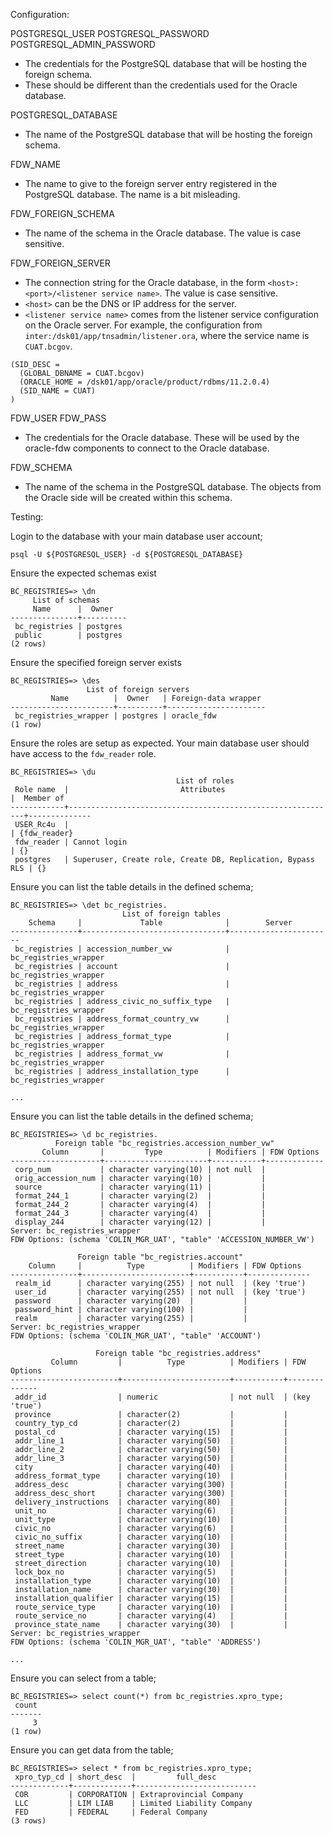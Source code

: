 Configuration:

POSTGRESQL_USER
POSTGRESQL_PASSWORD
POSTGRESQL_ADMIN_PASSWORD
* The credentials for the PostgreSQL database that will be hosting the foreign schema.
* These should be different than the credentials used for the Oracle database.

POSTGRESQL_DATABASE
* The name of the PostgreSQL database that will be hosting the foreign schema.

FDW_NAME
* The name to give to the foreign server entry registered in the PostgreSQL database.  The name is a bit misleading.

FDW_FOREIGN_SCHEMA
* The name of the schema in the Oracle database.  The value is case sensitive.

FDW_FOREIGN_SERVER
* The connection string for the Oracle database, in the form `<host>:<port>/<listener service name>`.    The value is case sensitive.
* `<host>` can be the DNS or IP address for the server.
* `<listener service name>` comes from the listener service configuration on the Oracle server.
For example, the configuration from `inter:/dsk01/app/tnsadmin/listener.ora`, where the service name is `CUAT.bcgov`.
```
(SID_DESC =
  (GLOBAL_DBNAME = CUAT.bcgov)
  (ORACLE_HOME = /dsk01/app/oracle/product/rdbms/11.2.0.4)
  (SID_NAME = CUAT)
)
```

FDW_USER
FDW_PASS
* The credentials for the Oracle database.  These will be used by the oracle-fdw components to connect to the Oracle database.

FDW_SCHEMA
* The name of the schema in the PostgreSQL database.  The objects from the Oracle side will be created within this schema.

Testing:

Login to the database with your main database user account;
```
psql -U ${POSTGRESQL_USER} -d ${POSTGRESQL_DATABASE}
```

Ensure the expected schemas exist
```
BC_REGISTRIES=> \dn
     List of schemas
     Name      |  Owner
---------------+----------
 bc_registries | postgres
 public        | postgres
(2 rows)
```

Ensure the specified foreign server exists
```
BC_REGISTRIES=> \des
                 List of foreign servers
         Name          |  Owner   | Foreign-data wrapper
-----------------------+----------+----------------------
 bc_registries_wrapper | postgres | oracle_fdw
(1 row)
```

Ensure the roles are setup as expected.  Your main database user should have access to the `fdw_reader` role.
```
BC_REGISTRIES=> \du
                                     List of roles
 Role name  |                         Attributes                         |  Member of
------------+------------------------------------------------------------+--------------
 USER_Rc4u  |                                                            | {fdw_reader}
 fdw_reader | Cannot login                                               | {}
 postgres   | Superuser, Create role, Create DB, Replication, Bypass RLS | {}

```

Ensure you can list the table details in the defined schema;
```
BC_REGISTRIES=> \det bc_registries.
                         List of foreign tables
    Schema     |             Table              |        Server
---------------+--------------------------------+-----------------------
 bc_registries | accession_number_vw            | bc_registries_wrapper
 bc_registries | account                        | bc_registries_wrapper
 bc_registries | address                        | bc_registries_wrapper
 bc_registries | address_civic_no_suffix_type   | bc_registries_wrapper
 bc_registries | address_format_country_vw      | bc_registries_wrapper
 bc_registries | address_format_type            | bc_registries_wrapper
 bc_registries | address_format_vw              | bc_registries_wrapper
 bc_registries | address_installation_type      | bc_registries_wrapper

...
```

Ensure you can list the table details in the defined schema;
```
BC_REGISTRIES=> \d bc_registries.
          Foreign table "bc_registries.accession_number_vw"
       Column       |         Type          | Modifiers | FDW Options
--------------------+-----------------------+-----------+-------------
 corp_num           | character varying(10) | not null  |
 orig_accession_num | character varying(10) |           |
 source             | character varying(11) |           |
 format_244_1       | character varying(2)  |           |
 format_244_2       | character varying(4)  |           |
 format_244_3       | character varying(4)  |           |
 display_244        | character varying(12) |           |
Server: bc_registries_wrapper
FDW Options: (schema 'COLIN_MGR_UAT', "table" 'ACCESSION_NUMBER_VW')

               Foreign table "bc_registries.account"
    Column     |          Type          | Modifiers | FDW Options
---------------+------------------------+-----------+--------------
 realm_id      | character varying(255) | not null  | (key 'true')
 user_id       | character varying(255) | not null  | (key 'true')
 password      | character varying(20)  |           |
 password_hint | character varying(100) |           |
 realm         | character varying(255) |           |
Server: bc_registries_wrapper
FDW Options: (schema 'COLIN_MGR_UAT', "table" 'ACCOUNT')

                   Foreign table "bc_registries.address"
         Column         |          Type          | Modifiers | FDW Options
------------------------+------------------------+-----------+--------------
 addr_id                | numeric                | not null  | (key 'true')
 province               | character(2)           |           |
 country_typ_cd         | character(2)           |           |
 postal_cd              | character varying(15)  |           |
 addr_line_1            | character varying(50)  |           |
 addr_line_2            | character varying(50)  |           |
 addr_line_3            | character varying(50)  |           |
 city                   | character varying(40)  |           |
 address_format_type    | character varying(10)  |           |
 address_desc           | character varying(300) |           |
 address_desc_short     | character varying(300) |           |
 delivery_instructions  | character varying(80)  |           |
 unit_no                | character varying(6)   |           |
 unit_type              | character varying(10)  |           |
 civic_no               | character varying(6)   |           |
 civic_no_suffix        | character varying(10)  |           |
 street_name            | character varying(30)  |           |
 street_type            | character varying(10)  |           |
 street_direction       | character varying(10)  |           |
 lock_box_no            | character varying(5)   |           |
 installation_type      | character varying(10)  |           |
 installation_name      | character varying(30)  |           |
 installation_qualifier | character varying(15)  |           |
 route_service_type     | character varying(10)  |           |
 route_service_no       | character varying(4)   |           |
 province_state_name    | character varying(30)  |           |
Server: bc_registries_wrapper
FDW Options: (schema 'COLIN_MGR_UAT', "table" 'ADDRESS')

...
```

Ensure you can select from a table;
```
BC_REGISTRIES=> select count(*) from bc_registries.xpro_type;
 count
-------
     3
(1 row)
```

Ensure you can get data from the table;
```
BC_REGISTRIES=> select * from bc_registries.xpro_type;
 xpro_typ_cd | short_desc  |         full_desc
-------------+-------------+---------------------------
 COR         | CORPORATION | Extraprovincial Company
 LLC         | LIM LIAB    | Limited Liability Company
 FED         | FEDERAL     | Federal Company
(3 rows)
```